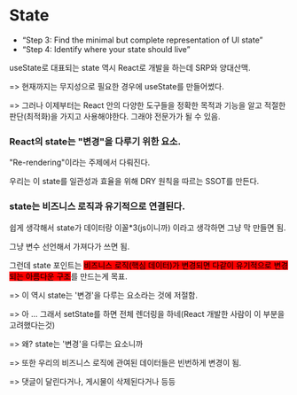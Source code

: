 # State

* “Step 3: Find the minimal but complete representation of UI state”
* “Step 4: Identify where your state should live”

useState로 대표되는 state 역시 React로 개발을 하는데 SRP와 양대산맥.

\=> 현재까지는 무지성으로 필요한 경우에 useState를 만들어썼다.

\=> 그러나 이제부터는 React 안의 다양한 도구들을 정확한 목적과 기능을 알고 적절한 판단(최적화)을 가지고 사용해야한다. 그래야 전문가가 될 수 있음.



### React의 state는 "변경"을 다루기 위한 요소.

"Re-rendering"이라는 주제에서 다뤄진다.



우리는 이 state를 일관성과 효율을 위해 DRY 원칙을 따르는 SSOT를 만든다.



### state는 비즈니스 로직과 유기적으로 연결된다.

쉽게 생각해서 state가 데이터랑 이꼴\*3(js이니까)  이라고 생각하면 그냥 막 만들면 됨.

그냥 변수 선언해서 가져다가 쓰면 됨.



그런데 state 포인트는 <mark style="background-color:red;">비즈니스 로직(핵심 데이터)가 변경되면 다같이 유기적으로 변경되는 아름다운 구조</mark>를 만드는게 목표.&#x20;

\=> 이 역시 state는 '변경'을 다루는 요소라는 것에 저절함.

\=> 아 ... 그래서 setState를 하면 전체  렌더링을 하네(React 개발한 사람이 이 부분을 고려했다는것)

\=> 왜? state는 '변경'을 다루는 요소니까

\=> 또한 우리의 비즈니스 로직에 관여된 데이터들은 빈번하게 변경이 됨.

\=> 댓글이 달린다거나, 게시물이 삭제된다거나 등등


